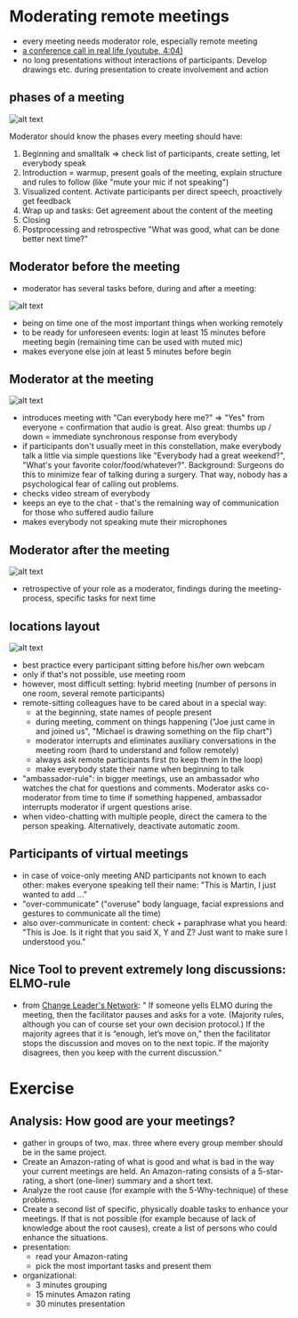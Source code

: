 # Moderating remote meetings
- every meeting needs moderator role, especially remote meeting
- [a conference call in real life (youtube, 4:04)](https://www.youtube.com/watch?v=DYu_bGbZiiQ)
- no long presentations without interactions of participants. Develop drawings etc. during presentation to create involvement and action

## phases of a meeting

![alt text](slides/phasesOfAMeeting.png)

Moderator should know the phases every meeting should have:
1. Beginning and smalltalk => check list of participants, create setting, let everybody speak
2. Introduction = warmup, present goals of the meeting, explain structure and rules to follow (like "mute your mic if not speaking")
3. Visualized content. Activate participants per direct speech, proactively get feedback
4. Wrap up and tasks: Get agreement about the content of the meeting
5. Closing
6. Postprocessing and retrospective "What was good, what can be done better next time?"

## Moderator before the meeting

- moderator has several tasks before, during and after a meeting:

![alt text](slides/meetingBefore.png)

- being on time one of the most important things when working remotely
- to be ready for unforeseen events: login at least 15 minutes before meeting begin (remaining time can be used with muted mic)
- makes everyone else join at least 5 minutes before begin

## Moderator at the meeting

![alt text](slides/meetingDuring.png)

- introduces meeting with "Can everybody here me?" => "Yes" from everyone = confirmation that audio is great. Also great: thumbs up / down = immediate synchronous response from everybody
- if participants don't usually meet in this constellation, make everybody talk a little via simple questions like "Everybody had a great weekend?", "What's your favorite color/food/whatever?". Background: Surgeons do this to minimize fear of talking during a surgery. That way, nobody has a psychological fear of calling out problems. 
- checks video stream of everybody
- keeps an eye to the chat - that's the remaining way of communication for those who suffered audio failure
- makes everybody not speaking mute their microphones

## Moderator after the meeting

![alt text](slides/meetingAfter.png)

- retrospective of your role as a moderator, findings during the meeting-process, specific tasks for next time

## locations layout

![alt text](slides/locationsLayout.png)

- best practice every participant sitting before his/her own webcam
- only if that's not possible, use meeting room
- however, most difficult setting: hybrid meeting (number of persons in one room, several remote participants)
- remote-sitting colleagues have to be cared about in a special way:
   - at the beginning, state names of people present
   - during meeting, comment on things happening ("Joe just came in and joined us", "Michael is drawing something on the flip chart")
   - moderator interrupts and eliminates auxiliary conversations in the meeting room (hard to understand and follow remotely)
   - always ask remote participants first (to keep them in the loop)
   - make everybody state their name when beginning to talk
- "ambassador-rule": in bigger meetings, use an ambassador who watches the chat for questions and comments. Moderator asks co-moderator from time to time if something happened, ambassador interrupts moderator if urgent questions arise.
- when video-chatting with multiple people, direct the camera to the person speaking. Alternatively, deactivate automatic zoom.

## Participants of virtual meetings
- in case of voice-only meeting AND participants not known to each other: makes everyone speaking tell their name: "This is Martin, I just wanted to add ..."
- "over-communicate" ("overuse" body language, facial expressions and gestures to communicate all the time) 
- also over-communicate in content: check + paraphrase what you heard: "This is Joe. Is it right that you said X, Y and Z? Just want to make sure I understood you." 

## Nice Tool to prevent extremely long discussions: ELMO-rule
- from [Change Leader's Network](http://changeleadersnetwork.com/great-meeting-facilitation-technique): " If someone yells ELMO during the meeting, then the facilitator pauses and asks for a vote. (Majority rules, although you can of course set your own decision protocol.) If the majority agrees that it is “enough, let’s move on,” then the facilitator stops the discussion and moves on to the next topic. If the majority disagrees, then you keep with the current discussion."

# Exercise
## Analysis: How good are your meetings?
- gather in groups of two, max. three where every group member should be in the same project.
- Create an Amazon-rating of what is good and what is bad in the way your current meetings are held. An Amazon-rating consists of a 5-star-rating, a short (one-liner) summary and a short text.
- Analyze the root cause (for example with the 5-Why-technique) of these problems.
- Create a second list of specific, physically doable tasks to enhance your meetings. If that is not possible (for example because of lack of knowledge about the root causes), create a list of persons who could enhance the situations.
- presentation:
    - read your Amazon-rating
    - pick the most important tasks and present them
- organizational:
    - 3 minutes grouping
    - 15 minutes Amazon rating
    - 30 minutes presentation

